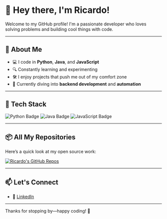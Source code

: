 # 👋 Hey there, I'm Ricardo!

Welcome to my GitHub profile! I'm a passionate developer who loves solving problems and building cool things with code.

---

## 🧠 About Me

* 💻 I code in **Python**, **Java**, and **JavaScript**
* 🔍 Constantly learning and experimenting
* 🛠️ I enjoy projects that push me out of my comfort zone
* 🌱 Currently diving into **backend development** and **automation**

---

## 💼 Tech Stack

<p>
  <img src="https://img.shields.io/badge/Python-3776AB?style=flat&logo=python&logoColor=white" alt="Python Badge"/>
  <img src="https://img.shields.io/badge/Java-007396?style=flat&logo=java&logoColor=white" alt="Java Badge"/>
  <img src="https://img.shields.io/badge/JavaScript-F7DF1E?style=flat&logo=javascript&logoColor=black" alt="JavaScript Badge"/>
</p>

---

## 📦 All My Repositories

Here’s a quick look at my open source work:

[![Ricardo's GitHub Repos](https://github-readme-stats.vercel.app/api?username=mricardo888\&show_icons=true\&hide_title=true\&count_private=true\&include_all_commits=true)](https://github.com/mricardo888?tab=repositories)

---

## 📫 Let's Connect

* 📎 [LinkedIn](https://www.linkedin.com/in/ricardoleecm/)

---

Thanks for stopping by—happy coding! 🚀
